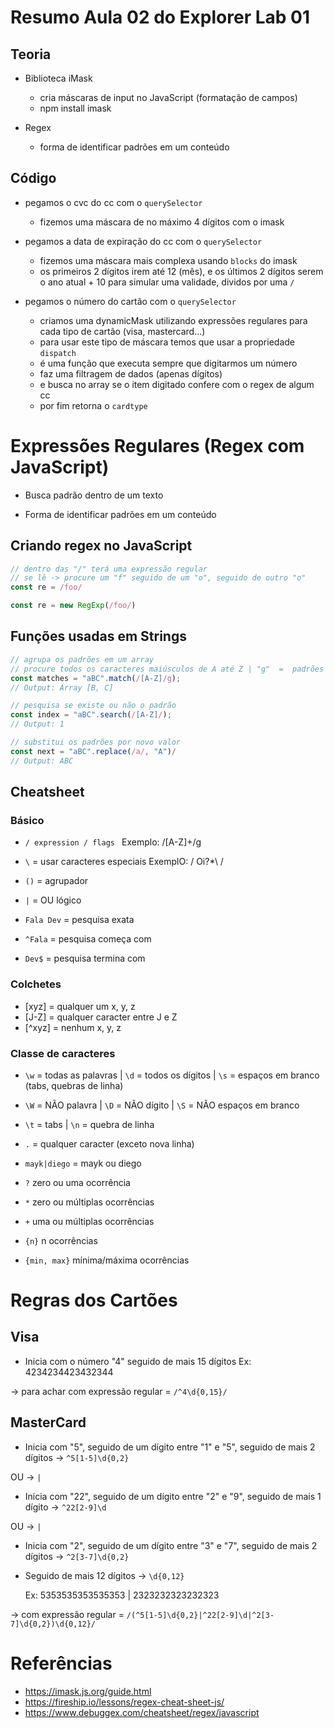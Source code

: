 # Resumo Aula 02 do Explorer Lab 01

## Teoria

- Biblioteca iMask

  - cria máscaras de input no JavaScript (formatação de campos)
  - npm install imask

- Regex
  - forma de identificar padrões em um conteúdo

## Código

- pegamos o cvc do cc com o `querySelector`

  - fizemos uma máscara de no máximo 4 dígitos com o imask

- pegamos a data de expiração do cc com o `querySelector`

  - fizemos uma máscara mais complexa usando `blocks` do imask
  - os primeiros 2 dígitos irem até 12 (mês), e os últimos 2 dígitos serem o ano atual + 10 para simular uma validade, dividos por uma `/`

- pegamos o número do cartão com o `querySelector`
  - criamos uma dynamicMask utilizando expressões regulares para cada tipo de cartão (visa, mastercard...)
  - para usar este tipo de máscara temos que usar a propriedade `dispatch`
  - é uma função que executa sempre que digitarmos um número
  - faz uma filtragem de dados (apenas dígitos)
  - e busca no array se o item digitado confere com o regex de algum cc
  - por fim retorna o `cardtype`

# Expressões Regulares (Regex com JavaScript)

- Busca padrão dentro de um texto

- Forma de identificar padrões em um conteúdo

## Criando regex no JavaScript

```js
// dentro das "/" terá uma expressão regular
// se lê -> procure um "f" seguido de um "o", seguido de outro "o"
const re = /foo/

const re = new RegExp(/foo/)
```

## Funções usadas em Strings

```js
// agrupa os padrões em um array
// procure todos os caracteres maiúsculos de A até Z | "g"  =  padrões das expressões regulares (global, busca no texto todo)
const matches = "aBC".match(/[A-Z]/g);
// Output: Array [B, C]

// pesquisa se existe ou não o padrão
const index = "aBC".search(/[A-Z]/);
// Output: 1

// substitui os padrões por novo valor
const next = "aBC".replace(/a/, "A")/
// Output: ABC
```

## Cheatsheet

### Básico

- `/ expression / flags `
  Exemplo: /[A-Z]+/g

- `\` = usar caracteres especiais
  ExemplO: / Oi\?\*\\ /

- `()` = agrupador
- `|` = OU lógico
- `Fala Dev` = pesquisa exata
- `^Fala` = pesquisa começa com
- `Dev$` = pesquisa termina com

### Colchetes

- [xyz] = qualquer um x, y, z
- [J-Z] = qualquer caracter entre J e Z
- [^xyz] = nenhum x, y, z

### Classe de caracteres

- `\w` = todas as palavras | `\d` = todos os dígitos | `\s` = espaços em branco (tabs, quebras de linha)

- `\W` = NÃO palavra | `\D` = NÃO dígito | `\S` = NÃO espaços em branco

- `\t` = tabs | `\n` = quebra de linha

- `.` = qualquer caracter (exceto nova linha)

- `mayk|diego` = mayk ou diego

- `?` zero ou uma ocorrência

- `*` zero ou múltiplas ocorrências

- `+` uma ou múltiplas ocorrências

- `{n}` n ocorrências

- `{min, max}` mínima/máxima ocorrências

# Regras dos Cartões

## Visa

- Inicia com o número "4" seguido de mais 15 dígitos
  Ex: 4234234423432344

-> para achar com expressão regular = `/^4\d{0,15}/`

## MasterCard

- Inicia com "5", seguido de um dígito entre "1" e "5", seguido de mais 2 dígitos
  -> `^5[1-5]\d{0,2}`

OU -> `|`

- Inicia com "22", seguido de um dígito entre "2" e "9", seguido de mais 1 dígito
  -> `^22[2-9]\d`

OU -> `|`

- Inicia com "2", seguido de um dígito entre "3" e "7", seguido de mais 2 dígitos
  -> `^2[3-7]\d{0,2}`

- Seguido de mais 12 dígitos
  -> `\d{0,12}`

  Ex: 5353535353535353 | 2323232323232323

-> com expressão regular = `/(^5[1-5]\d{0,2}|^22[2-9]\d|^2[3-7]\d{0,2})\d{0,12}/`

# Referências

- https://imask.js.org/guide.html
- https://fireship.io/lessons/regex-cheat-sheet-js/
- https://www.debuggex.com/cheatsheet/regex/javascript
